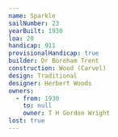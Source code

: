 ```yaml
---
name: Sparkle
sailNumber: 23
yearBuilt: 1930
loa: 20
handicap: 911
provisionalHandicap: true
builder: Dr Boreham Trent
construction: Wood (Carvel)
design: Traditional
designer: Herbert Woods
owners:
  - from: 1930
    to: null
    owner: T H Gordon Wright
lost: true
---
```

